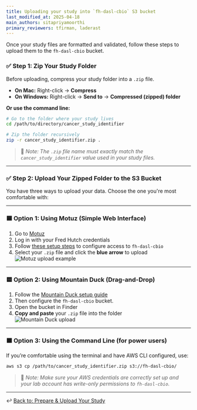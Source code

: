 ```yaml
---
title: Uploading your study into `fh-dasl-cbio` S3 bucket
last_modified_at: 2025-04-18
main_authors: sitapriyamoorthi
primary_reviewers: tfirman, laderast  
---
```


Once your study files are formatted and validated, follow these steps to upload them to the `fh-dasl-cbio` bucket.

### ✅ Step 1: Zip Your Study Folder

Before uploading, compress your study folder into a `.zip` file.

- **On Mac:** Right-click → **Compress**  
- **On Windows:** Right-click → **Send to** → **Compressed (zipped) folder**

**Or use the command line:**
```bash
# Go to the folder where your study lives
cd /path/to/directory/cancer_study_identifier

# Zip the folder recursively
zip -r cancer_study_identifier.zip .
```

> 📝 *Note: The `.zip` file name must exactly match the `cancer_study_identifier` value used in your study files.*

---

### ✅ Step 2: Upload Your Zipped Folder to the S3 Bucket

You have three ways to upload your data. Choose the one you're most comfortable with:

---

### 🟦 Option 1: Using Motuz (Simple Web Interface)

1. Go to [Motuz](https://motuz.fredhutch.org/login)  
2. Log in with your Fred Hutch credentials  
3. Follow [these setup steps](/compdemos/motuz/) to configure access to `fh-dasl-cbio`  
4. Select your `.zip` file and click the **blue arrow** to upload  
![Motuz upload example](/datademos/assets/cbio_15_motuz_upload.png)

---

### 🟨 Option 2: Using Mountain Duck (Drag-and-Drop)

1. Follow the [Mountain Duck setup guide](https://sciwiki.fredhutch.org/compdemos/Mountain-CyberDuck/#installing-mountain-duck)  
2. Then configure the `fh-dasl-cbio` bucket.
3. Open the bucket in Finder  
4. **Copy and paste** your `.zip` file into the folder  
![Mountain Duck upload](/datademos/assets/cbio_16_mountain_duck_upload.png)

---

### 🟫 Option 3: Using the Command Line (for power users)

If you’re comfortable using the terminal and have AWS CLI configured, use:
```bash
aws s3 cp /path/to/cancer_study_identifier.zip s3://fh-dasl-cbio/
```

> 📝 *Note: Make sure your AWS credentials are correctly set up and your lab account has write-only permissions to `fh-dasl-cbio`.*

---

↩️ [Back to: Prepare & Upload Your Study](/datascience/cbioportal#4-prepare--upload-your-study)
